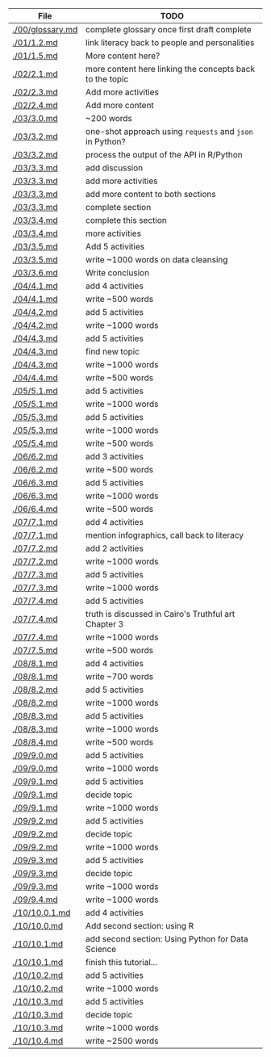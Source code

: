 | File                                 | TODO                                                     |
| ------------------------------------ | -------------------------------------------------------- |
| [./00/glossary.md](./00/glossary.md) | complete glossary once first draft complete              |
| [./01/1.2.md](./01/1.2.md)           | link literacy back to people and personalities           |
| [./01/1.5.md](./01/1.5.md)           | More content here?                                       |
| [./02/2.1.md](./02/2.1.md)           | more content here linking the concepts back to the topic |
| [./02/2.3.md](./02/2.3.md)           | Add more activities                                      |
| [./02/2.4.md](./02/2.4.md)           | Add more content                                         |
| [./03/3.0.md](./03/3.0.md)           | ~200 words                                               |
| [./03/3.2.md](./03/3.2.md)           | one-shot approach using `requests` and `json` in Python? |
| [./03/3.2.md](./03/3.2.md)           | process the output of the API in R/Python                |
| [./03/3.3.md](./03/3.3.md)           | add discussion                                           |
| [./03/3.3.md](./03/3.3.md)           | add more activities                                      |
| [./03/3.3.md](./03/3.3.md)           | add more content to both sections                        |
| [./03/3.3.md](./03/3.3.md)           | complete section                                         |
| [./03/3.4.md](./03/3.4.md)           | complete this section                                    |
| [./03/3.4.md](./03/3.4.md)           | more activities                                          |
| [./03/3.5.md](./03/3.5.md)           | Add 5 activities                                         |
| [./03/3.5.md](./03/3.5.md)           | write ~1000 words on data cleansing                      |
| [./03/3.6.md](./03/3.6.md)           | Write conclusion                                         |
| [./04/4.1.md](./04/4.1.md)           | add 4 activities                                         |
| [./04/4.1.md](./04/4.1.md)           | write ~500 words                                         |
| [./04/4.2.md](./04/4.2.md)           | add 5 activities                                         |
| [./04/4.2.md](./04/4.2.md)           | write ~1000 words                                        |
| [./04/4.3.md](./04/4.3.md)           | add 5 activities                                         |
| [./04/4.3.md](./04/4.3.md)           | find new topic                                           |
| [./04/4.3.md](./04/4.3.md)           | write ~1000 words                                        |
| [./04/4.4.md](./04/4.4.md)           | write ~500 words                                         |
| [./05/5.1.md](./05/5.1.md)           | add 5 activities                                         |
| [./05/5.1.md](./05/5.1.md)           | write ~1000 words                                        |
| [./05/5.3.md](./05/5.3.md)           | add 5 activities                                         |
| [./05/5.3.md](./05/5.3.md)           | write ~1000 words                                        |
| [./05/5.4.md](./05/5.4.md)           | write ~500 words                                         |
| [./06/6.2.md](./06/6.2.md)           | add 3 activities                                         |
| [./06/6.2.md](./06/6.2.md)           | write ~500 words                                         |
| [./06/6.3.md](./06/6.3.md)           | add 5 activities                                         |
| [./06/6.3.md](./06/6.3.md)           | write ~1000 words                                        |
| [./06/6.4.md](./06/6.4.md)           | write ~500 words                                         |
| [./07/7.1.md](./07/7.1.md)           | add 4 activities                                         |
| [./07/7.1.md](./07/7.1.md)           | mention infographics, call back to literacy              |
| [./07/7.2.md](./07/7.2.md)           | add 2 activities                                         |
| [./07/7.2.md](./07/7.2.md)           | write ~1000 words                                        |
| [./07/7.3.md](./07/7.3.md)           | add 5 activities                                         |
| [./07/7.3.md](./07/7.3.md)           | write ~1000 words                                        |
| [./07/7.4.md](./07/7.4.md)           | add 5 activities                                         |
| [./07/7.4.md](./07/7.4.md)           | truth is discussed in Cairo's Truthful art Chapter 3     |
| [./07/7.4.md](./07/7.4.md)           | write ~1000 words                                        |
| [./07/7.5.md](./07/7.5.md)           | write ~500 words                                         |
| [./08/8.1.md](./08/8.1.md)           | add 4 activities                                         |
| [./08/8.1.md](./08/8.1.md)           | write ~700 words                                         |
| [./08/8.2.md](./08/8.2.md)           | add 5 activities                                         |
| [./08/8.2.md](./08/8.2.md)           | write ~1000 words                                        |
| [./08/8.3.md](./08/8.3.md)           | add 5 activities                                         |
| [./08/8.3.md](./08/8.3.md)           | write ~1000 words                                        |
| [./08/8.4.md](./08/8.4.md)           | write ~500 words                                         |
| [./09/9.0.md](./09/9.0.md)           | add 5 activities                                         |
| [./09/9.0.md](./09/9.0.md)           | write ~1000 words                                        |
| [./09/9.1.md](./09/9.1.md)           | add 5 activities                                         |
| [./09/9.1.md](./09/9.1.md)           | decide topic                                             |
| [./09/9.1.md](./09/9.1.md)           | write ~1000 words                                        |
| [./09/9.2.md](./09/9.2.md)           | add 5 activities                                         |
| [./09/9.2.md](./09/9.2.md)           | decide topic                                             |
| [./09/9.2.md](./09/9.2.md)           | write ~1000 words                                        |
| [./09/9.3.md](./09/9.3.md)           | add 5 activities                                         |
| [./09/9.3.md](./09/9.3.md)           | decide topic                                             |
| [./09/9.3.md](./09/9.3.md)           | write ~1000 words                                        |
| [./09/9.4.md](./09/9.4.md)           | write ~1000 words                                        |
| [./10/10.0.1.md](./10/10.0.1.md)     | add 4 activities                                         |
| [./10/10.0.md](./10/10.0.md)         | Add second section: using R                              |
| [./10/10.1.md](./10/10.1.md)         | add second section: Using Python for Data Science        |
| [./10/10.1.md](./10/10.1.md)         | finish this tutorial...                                  |
| [./10/10.2.md](./10/10.2.md)         | add 5 activities                                         |
| [./10/10.2.md](./10/10.2.md)         | write ~1000 words                                        |
| [./10/10.3.md](./10/10.3.md)         | add 5 activities                                         |
| [./10/10.3.md](./10/10.3.md)         | decide topic                                             |
| [./10/10.3.md](./10/10.3.md)         | write ~1000 words                                        |
| [./10/10.4.md](./10/10.4.md)         | write ~2500 words                                        |
